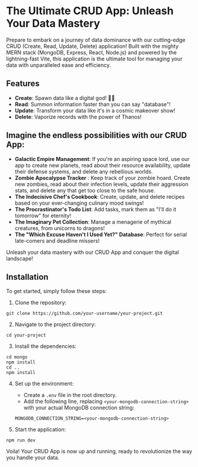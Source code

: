 # The Ultimate CRUD App: Unleash Your Data Mastery

Prepare to embark on a journey of data dominance with our cutting-edge CRUD (Create, Read, Update, Delete) application! Built with the mighty MERN stack (MongoDB, Express, React, Node.js) and powered by the lightning-fast Vite, this application is the ultimate tool for managing your data with unparalleled ease and efficiency.

## Features

- **Create**: Spawn data like a digital god! 🧙‍♂️
- **Read**: Summon information faster than you can say "database"! 
- **Update**: Transform your data like it's in a cosmic makeover show! 
- **Delete**: Vaporize records with the power of Thanos! 

## Imagine the endless possibilities with our CRUD App:

- **Galactic Empire Management**: If you're an aspiring space lord, use our app to create new planets, read about their resource availability, update their defense systems, and delete any rebellious worlds.
- **Zombie Apocalypse Tracker** : Keep track of your zombie hoard. Create new zombies, read about their infection levels, update their aggression stats, and delete any that get too close to the safe house.
- **The Indecisive Chef's Cookbook**: Create, update, and delete recipes based on your ever-changing culinary mood swings!
- **The Procrastinator's Todo List**: Add tasks, mark them as "I'll do it tomorrow" for eternity!
- **The Imaginary Pet Collection**: Manage a menagerie of mythical creatures, from unicorns to dragons!
- **The "Which Excuse Haven't I Used Yet?" Database**: Perfect for serial late-comers and deadline missers!


Unleash your data mastery with our CRUD App and conquer the digital landscape!


## Installation

To get started, simply follow these steps:

1. Clone the repository:
```
git clone https://github.com/your-username/your-project.git
```

2. Navigate to the project directory:
```
cd your-project
```

3. Install the dependencies:
```
cd mongo
npm install
cd ..
npm install
```

4. Set up the environment:
   - Create a `.env` file in the root directory.
   - Add the following line, replacing `<your-mongodb-connection-string>` with your actual MongoDB connection string:
   ```
   MONGODB_CONNECTION_STRING=<your-mongodb-connection-string>
   ```

5. Start the application:
```
npm run dev
```

Voila! Your CRUD App is now up and running, ready to revolutionize the way you handle your data.


